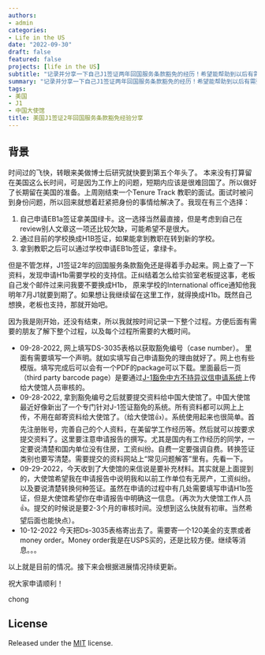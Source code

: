 ```yaml
---
authors:
- admin
categories:
- Life in the US
date: "2022-09-30"
draft: false
featured: false
projects: [life in the US]
subtitle: "记录并分享一下自己J1签证两年回国服务条款豁免的经历！希望能帮助到以后有需要的人。"
summary: "记录并分享一下自己J1签证两年回国服务条款豁免的经历！希望能帮助到以后有需要的人。"
tags:
- 美国
- J1
- 中国大使馆
title: 美国J1签证2年回国服务条款豁免经验分享
---
```


## 背景

时间过的飞快，转眼来美做博士后研究就快要到第五个年头了。 本来没有打算留在美国这么长时间，可是因为工作上的问题，短期内应该是很难回国了。所以做好了长期留在美国的准备。上周刚结束一个Tenure Track 教职的面试。面试时被问到身份问题，所以回来就想着赶紧把身份的事情给解决了。我现在有三个选择：
1. 自己申请EB1a签证拿美国绿卡。这一选择当然最直接，但是考虑到自己在review别人文章这一项还比较欠缺，可能希望不是很大。
2. 通过目前的学校换成H1B签证，如果能拿到教职在转到新的学校。
3. 拿到教职之后可以通过学校申请EB1b签证，拿绿卡。

但是不管怎样，J1签证2年的回国服务条款豁免还是得着手办起来。网上查了一下资料，发现申请H1b需要学校的支持信。正纠结着怎么给实验室老板提这事，老板自己发个邮件过来问我要不要换成H1b， 原来学校的International office通知他我明年7月J1就要到期了。如果想让我继续留在这里工作，就得换成H1b。既然自己想换，老板也支持，那就开始吧。

因为我是刚开始，还没有结束，所以我就按时间记录一下整个过程。方便后面有需要的朋友了解下整个过程，以及每个过程所需要的大概时间。
* 09-28-2022, 网上填写DS-3035表格以获取豁免编号（case number）。 里面有需要填写一个声明。就如实填写自己申请豁免的理由就好了。网上也有些模版。填写完成后可以会有一个PDF的package可以下载。里面最后一页（third party barcode page）是要通过[J-1豁免中方不持异议信申请系统](https://www.lxgzusa.org)上传给大使馆人员审核的。
* 09-28-2022, 拿到豁免编号之后就要提交资料给中国大使馆了。中国大使馆最近好像新出了一个专门针对J-1签证豁免的系统。所有资料都可以网上上传，不用在邮寄资料给大使馆了。（给大使馆👍）。系统使用起来也很简单。首先注册账号，完善自己的个人资料，在美留学工作经历等。然后就可以按要求提交资料了。这里要注意申请报告的撰写。尤其是国内有工作经历的同学，一定要说清楚和国内单位没有住房，工资纠纷。自费一定要强调自费。转换签证类别也要写清楚。需要提交的资料网站上“常见问题解答”里有。先看一下。
* 09-29-2022，今天收到了大使馆的来信说是要补充材料。其实就是上面提到的，大使馆希望我在申请报告中说明我和以前工作单位有无房产，工资纠纷。以及要说清楚转换何种签证。虽然在申请的过程中有几处需要填写申请H1b签证，但是大使馆希望你在申请报告中明确这一信息。（再次为大使馆工作人员👍。提交的时候说是要2-3个月的审核时间。没想到这么快就有初审。当然希望后面也能快点）。
* 10-12-2022 今天把Ds-3035表格寄出去了。需要寄一个120美金的支票或者money order。Money order我是在USPS买的，还是比较方便。继续等消息。。。

以上就是目前的情况。接下来会根据进展情况持续更新。

祝大家申请顺利！

chong


## License

Released under the [MIT](https://github.com/wowchemy/wowchemy-hugo-themes/blob/master/LICENSE.md) license.
